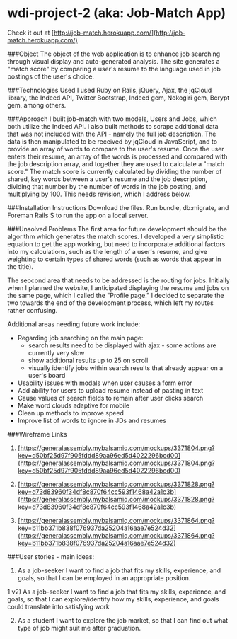 # wdi-project-2 (aka: Job-Match App)

Check it out at [http://job-match.herokuapp.com/](http://job-match.herokuapp.com/)

###Object
The object of the web application is to enhance job searching through visual display and auto-generated analysis. The site generates a "match score" by comparing a user's resume to the language used in job postings of the user's choice. 

###Technologies Used
I used Ruby on Rails, jQuery, Ajax, the jqCloud library, the Indeed API, Twitter Bootstrap, Indeed gem, Nokogiri gem, Bcrypt gem, among others. 

###Approach
I built job-match with two models, Users and Jobs, which both utilize the Indeed API. I also built methods to scrape additional data that was not included with the API - namely the full job description. The data is then manipulated to be received by jqCloud in JavaScript, and to provide an array of words to compare to the user's resume. Once the user enters their resume, an array of the words is processed and compared with the job description array, and together they are used to calculate a "match score." The match score is currently calculated by dividing the number of shared, key words between a user's resume and the job description, dividing that number by the number of words in the job posting, and multiplying by 100. This needs revision, which I address below.

###Installation Instructions
Download the files. Run bundle, db:migrate, and Foreman Rails S to run the app on a local server.

###Unsolved Problems
The first area for future development should be the algorithm which generates the match scores. I developed a very simplistic equation to get the app working, but need to incorporate additional factors into my calculations, such as the length of a user's resume, and give weighting to certain types of shared words (such as words that appear in the title). 

The seocond area that needs to be addressed is the routing for jobs. Initially when I planned the website, I anticipated displaying the resume and jobs on the same page, which I called the "Profile page." I decided to separate the two towards the end of the development process, which left my routes rather confusing. 

Additional areas needing future work include:

* Regarding job searching on the main page: 
	* search results need to be displayed with ajax - some actions are currently very slow
	* show additional results up to 25 on scroll
	* visually identify jobs within search results that already appear on a user's board
* Usability issues with modals when user causes a form error
* Add ability for users to upload resume instead of pasting in text
* Cause values of search fields to remain after user clicks search
* Make word clouds adaptive for mobile
* Clean up methods to improve speed
* Improve list of words to ignore in JDs and resumes

###Wireframe Links
1) [https://generalassembly.mybalsamiq.com/mockups/3371804.png?key=d50bf25d97f905fddd89aa96ed5d4022296bcd00](https://generalassembly.mybalsamiq.com/mockups/3371804.png?key=d50bf25d97f905fddd89aa96ed5d4022296bcd00)

2) [https://generalassembly.mybalsamiq.com/mockups/3371828.png?key=d73d83960f34df8c870f64cc593f1468a42a1c3b](https://generalassembly.mybalsamiq.com/mockups/3371828.png?key=d73d83960f34df8c870f64cc593f1468a42a1c3b)

3) [https://generalassembly.mybalsamiq.com/mockups/3371864.png?key=b11bb371b838f076937da25204a16aae7e524d32](https://generalassembly.mybalsamiq.com/mockups/3371864.png?key=b11bb371b838f076937da25204a16aae7e524d32)

###User stories - main ideas:

1) As a job-seeker I want to find a job that fits my skills, experience, and goals, so that I can be employed in an appropriate position.

1 v2) As a job-seeker I want to find a job that fits my skills, experience, and goals, so that I can explore/identify how my skills, experience, and goals could translate into satisfying work

2) As a student I want to explore the job market, so that I can find out what type of job might suit me after graduation.


